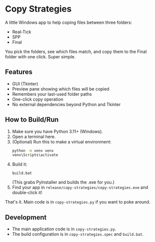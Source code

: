 # Copy Strategies

A little Windows app to help coping files between three folders:
- Real-Tick
- SPP
- Final

You pick the folders, see which files match, and copy them to the Final folder with one click. Super simple.

## Features
- GUI (Tkinter)
- Preview pane showing which files will be copied
- Remembers your last-used folder paths
- One-click copy operation
- No external dependencies beyond Python and Tkinter

## How to Build/Run
1. Make sure you have Python 3.11+ (Windows).
2. Open a terminal here.
3. (Optional) Run this to make a virtual environment:
   ```sh
   python -m venv venv
   venv\Scripts\activate
   ```
4. Build it:
   ```cmd/powershell
   build.bat
   ```
   (This grabs PyInstaller and builds the .exe for you.)
5. Find your app in `release/copy-strategies/copy-strategies.exe` and double-click it!

That's it. Main code is in `copy-strategies.py` if you want to poke around.

## Development
- The main application code is in `copy-strategies.py`.
- The build configuration is in `copy-strategies.spec` and `build.bat`.
